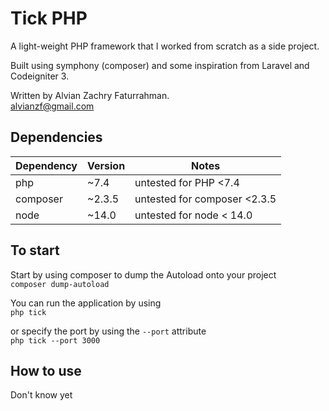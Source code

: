 # Tick PHP

A light-weight PHP framework that I worked from scratch as a side project.

Built using symphony (composer) and some inspiration from Laravel and Codeigniter 3.

Written by Alvian Zachry Faturrahman.  
[alvianzf@gmail.com](mailto:alvianzf@gmail.com)

## Dependencies
| Dependency | Version | Notes                        |
|------------|---------|------------------------------|
| php        | ~7.4    | untested for PHP <7.4        |
| composer   | ~2.3.5  | untested for composer <2.3.5 |
| node       | ~14.0   | untested for node < 14.0     |
## To start
Start by using composer to dump the Autoload onto your project  
`composer dump-autoload`  

You can run the application by using  
`php tick`  
  
or specify the port by using the `--port` attribute  
`php tick --port 3000`  
  
## How to use
Don't know yet
